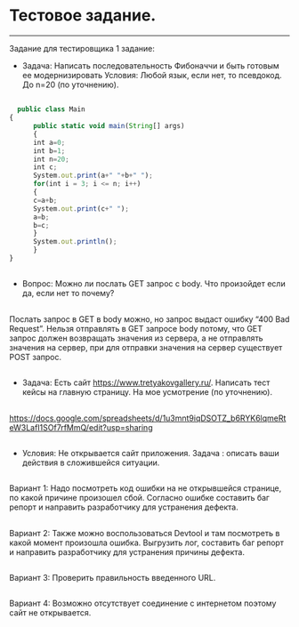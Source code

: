 # Тестовое задание. 
----------
Задание для тестировщика 1 задание:
-  Задача: Написать последовательность Фибоначчи и быть готовым ее модернизировать
Условия: Любой язык, если нет, то псевдокод. До n=20 (по уточнению).
##
```jsx 
  public class Main
{
      public static void main(String[] args) 
      {
      int a=0;
      int b=1; 
      int n=20;
      int c;
      System.out.print(a+" "+b+" ");
      for(int i = 3; i <= n; i++)
      {
      c=a+b;
      System.out.print(c+" ");
      a=b;
      b=c;
      }
      System.out.println();
      }
}
```
##
-  Вопрос: Можно ли послать GET запрос с body. Что произойдет если да, если нет то почему?
##
Послать запрос в GET в body можно, но запрос  выдаст ошибку “400 Bad Request”. Нельзя отправлять в GET запросе body потому, что GET запрос должен возвращать значения из сервера, а не отправлять значения на сервер, при для отправки значения на сервер существует POST запрос. 
##
- Задача: Есть сайт https://www.tretyakovgallery.ru/. Написать тест кейсы на главную страницу. На мое усмотрение (по уточнению).
##
https://docs.google.com/spreadsheets/d/1u3mnt9iqDSOTZ_b6RYK6lqmeRteW3LafI1SOf7rfMmQ/edit?usp=sharing
##
-  Условия: Не открывается сайт приложения. Задача : описать ваши действия в сложившейся ситуации.
##
Вариант 1: 
Надо посмотреть код ошибки на не открывшейся странице, по какой    причине произошел сбой. 
Согласно ошибке составить баг репорт и направить разработчику для устранения дефекта. 
##
Вариант 2:
Также можно воспользоваться Devtool и там посмотреть в какой момент произошла ошибка. 
Выгрузить лог, составить баг репорт и направить разработчику для устранения причины дефекта.
##
Вариант 3: 
Проверить правильность введенного URL. 
##
Вариант 4:
Возможно отсутствует соединение с интернетом поэтому сайт не открывается. 
